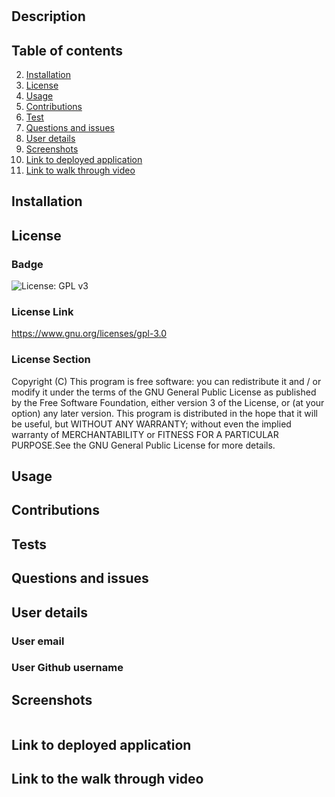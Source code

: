 
# 
## Description

## Table of contents

2. [Installation](#installation)
3. [License](#license)
4. [Usage](#usage)
6. [Contributions](#contributions)
7. [Test](#tests)
8. [Questions and issues](#questions-and-issues)
9. [User details](#user-details)
10. [Screenshots](#screenshots)
11. [Link to deployed application](#link-to-deployed-application)
12. [Link to walk through video](#link-to-walk-throughvideo)

## Installation


## License
### Badge
![License: GPL v3](https://img.shields.io/badge/License-GPLv3-blue.svg)

### License Link
<https://www.gnu.org/licenses/gpl-3.0>

### License Section
Copyright (C) <year> <name of author>This program is free software: you can redistribute it and / or modify it under the terms of the GNU General Public License as published by the Free Software Foundation, either version 3 of the License, or (at your option) any later version. This program is distributed in the hope that it will be useful, but WITHOUT ANY WARRANTY; without even the implied warranty of MERCHANTABILITY or FITNESS FOR A PARTICULAR PURPOSE.See the GNU General Public License for more details.

## Usage

## Contributions

## Tests

## Questions and issues

## User details
### User email

### User Github username

## Screenshots
![]()
## Link to deployed application

## Link to the walk through video
 